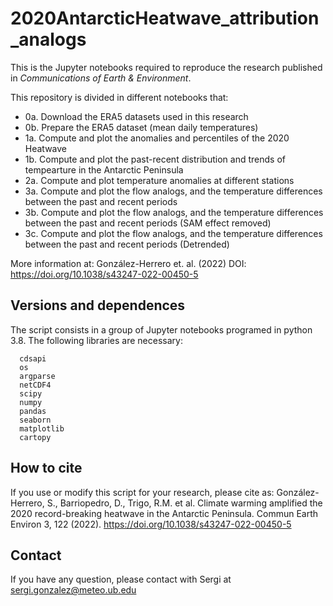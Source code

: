 # 2020AntarcticHeatwave_attribution_analogs

This is the Jupyter notebooks required to reproduce the research published in *Communications of Earth & Environment*.

This repository is divided in different notebooks that:
  - 0a. Download the ERA5 datasets used in this research
  - 0b. Prepare the ERA5 dataset (mean daily temperatures)
  - 1a. Compute and plot the anomalies and percentiles of the 2020 Heatwave
  - 1b. Compute and plot the past-recent distribution and trends of tempearture in the Antarctic Peninsula
  - 2a. Compute and plot temperature anomalies at different stations
  - 3a. Compute and plot the flow analogs, and the temperature differences between the past and recent periods
  - 3b. Compute and plot the flow analogs, and the temperature differences between the past and recent periods (SAM effect removed)
  - 3c. Compute and plot the flow analogs, and the temperature differences between the past and recent periods (Detrended)

More information at: González-Herrero et. al. (2022)
DOI: https://doi.org/10.1038/s43247-022-00450-5

## Versions and dependences

The script consists in a group of Jupyter notebooks programed in python 3.8. The following libraries are necessary:
```
  cdsapi
  os
  argparse
  netCDF4
  scipy
  numpy
  pandas
  seaborn
  matplotlib  
  cartopy
```

## How to cite

If you use or modify this script for your research, please cite as:
González-Herrero, S., Barriopedro, D., Trigo, R.M. et al. Climate warming amplified the 2020 record-breaking heatwave in the Antarctic Peninsula. Commun Earth Environ 3, 122 (2022). https://doi.org/10.1038/s43247-022-00450-5

## Contact
If you have any question, please contact with Sergi at sergi.gonzalez@meteo.ub.edu
